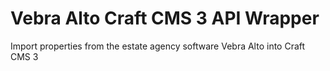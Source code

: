 # Vebra Alto Craft CMS 3 API Wrapper
Import properties from the estate agency software Vebra Alto into Craft CMS 3

